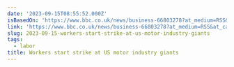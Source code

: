 ```yaml
---
date: '2023-09-15T08:55:52.000Z'
isBasedOn: 'https://www.bbc.co.uk/news/business-66803278?at_medium=RSS&at_campaign=KARANGA'
link: 'https://www.bbc.co.uk/news/business-66803278?at_medium=RSS&at_campaign=KARANGA'
slug: 2023-09-15-workers-start-strike-at-us-motor-industry-giants
tags:
  - labor
title: Workers start strike at US motor industry giants
---
```


